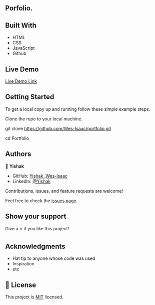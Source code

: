 ## Porfolio.

## Built With

- HTML
- CSS
- JavaScript
- Github

## Live Demo

[Live Demo Link](https://chimerical-pony-baaef9.netlify.app)

## Getting Started

To get a local copy up and running follow these simple example steps.

Clone the repo to your local machine.

git clone https://github.com/Wes-Isaac/portfolio.git

cd Portfolio

## Authors

👤 **Yishak**

- GitHub: [Yishak ,Wes-Isaac](https://github.com/Wes-Isaac)
- LinkedIn: [@Yishak](https://www.linkedin.com/in/yishak-wesego-b404851a7/)

Contributions, issues, and feature requests are welcome!

Feel free to check the [issues page](../../issues/).

## Show your support

Give a ⭐️ if you like this project!

## Acknowledgments

- Hat tip to anyone whose code was used
- Inspiration
- etc

## 📝 License

This project is [MIT](./MIT.md) licensed.
